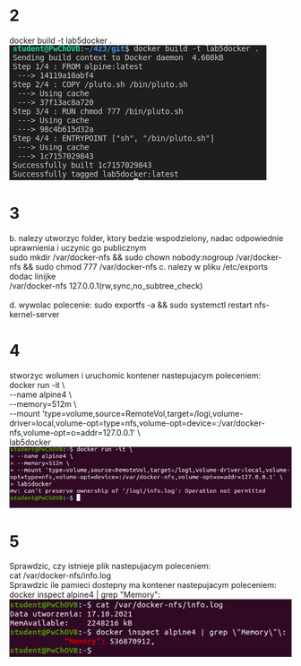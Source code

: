 # 2
docker build -t lab5docker . </br>
<img src="screen1.png" alt="screen wyniku dzialania polecenie" title="screen wyniku dzialania polecenie">
# 3
b. nalezy utworzyc folder, ktory bedzie wspodzielony, nadac odpowiednie uprawnienia i     uczynic go publicznym </br>
sudo mkdir /var/docker-nfs && sudo chown nobody:nogroup /var/docker-nfs && sudo chmod 777 /var/docker-nfs
c. nalezy w pliku /etc/exports dodac linijke </br>
/var/docker-nfs 127.0.0.1(rw,sync,no_subtree_check) </br>\
d. wywolac polecenie: sudo exportfs -a && sudo systemctl restart nfs-kernel-server </br>
# 4
stworzyc wolumen i uruchomic kontener nastepujacym poleceniem: </br>
docker run -it \ </br>
--name alpine4 \ </br>
--memory=512m \ </br>
--mount 'type=volume,source=RemoteVol,target=/logi,volume-driver=local,volume-opt=type=nfs,volume-opt=device=:/var/docker-nfs,volume-opt=o=addr=127.0.0.1' \ </br>
lab5docker </br>
<img src="screen2.png" alt="screen wyniku dzialania polecenie" title="screen wyniku dzialania polecenie">
# 5
Sprawdzic, czy istnieje plik nastepujacym poleceniem: </br>
cat /var/docker-nfs/info.log </br>
Sprawdzic ile pamieci dostepny ma kontener nastepujacym poleceniem: </br>
docker inspect alpine4 | grep \"Memory\"\: </br>
<img src="screen3.png" alt="screen wyniku dzialania polecenie" title="screen wyniku dzialania polecenie">
